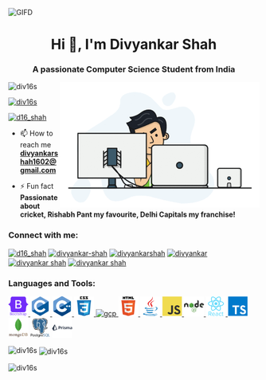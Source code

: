 ![GIFD](https://user-images.githubusercontent.com/96831931/225391555-95038af8-5350-466a-b67d-c5a18abe5c1e.gif)

<h1 align="center">Hi 👋, I'm Divyankar Shah</h1>
<h3 align="center">A passionate Computer Science Student from India</h3>

<img align="right" alt="coding" width="400" src="https://raw.githubusercontent.com/rajpratyush/rajpratyush/master/me_1.gif">

<p align="left"> <img src="https://komarev.com/ghpvc/?username=div16s&label=Profile%20views&color=0e75b6&style=flat" alt="div16s" /> </p>

<p align="left"> <a href="https://github.com/ryo-ma/github-profile-trophy"><img src="https://github-profile-trophy.vercel.app/?username=div16s" alt="div16s" /></a> </p>

<p align="left"> <a href="https://twitter.com/d16_shah" target="blank"><img src="https://img.shields.io/twitter/follow/d16_shah?logo=twitter&style=for-the-badge" alt="d16_shah" /></a> </p>

- 📫 How to reach me **divyankarshah1602@gmail.com**

- ⚡ Fun fact **Passionate about cricket, Rishabh Pant my favourite, Delhi Capitals my franchise!**

<h3 align="left">Connect with me:</h3>
<p align="left">
<a href="https://twitter.com/d16_shah" target="blank"><img align="center" src="https://raw.githubusercontent.com/rahuldkjain/github-profile-readme-generator/master/src/images/icons/Social/twitter.svg" alt="d16_shah" height="30" width="40" /></a>
<a href="https://linkedin.com/in/divyankar-shah" target="blank"><img align="center" src="https://raw.githubusercontent.com/rahuldkjain/github-profile-readme-generator/master/src/images/icons/Social/linked-in-alt.svg" alt="divyankar-shah" height="30" width="40" /></a>
<a href="https://instagram.com/divyankarshah" target="blank"><img align="center" src="https://raw.githubusercontent.com/rahuldkjain/github-profile-readme-generator/master/src/images/icons/Social/instagram.svg" alt="divyankarshah" height="30" width="40" /></a>
<a href="https://codeforces.com/profile/divyankar" target="blank"><img align="center" src="https://raw.githubusercontent.com/rahuldkjain/github-profile-readme-generator/master/src/images/icons/Social/codeforces.svg" alt="divyankar" height="30" width="40" /></a>
<a href="https://leetcode.com/Div16s/" target="blank"><img align="center" src="https://raw.githubusercontent.com/rahuldkjain/github-profile-readme-generator/master/src/images/icons/Social/leet-code.svg" alt="divyankar shah" height="30" width="40" /></a>
<a href="https://auth.geeksforgeeks.org/user/divyankarshah1602" target="blank"><img align="center" src="https://raw.githubusercontent.com/rahuldkjain/github-profile-readme-generator/master/src/images/icons/Social/geeks-for-geeks.svg" alt="divyankar shah" height="30" width="40" /></a>
</p>

<h3 align="left">Languages and Tools:</h3>
<p align="left"> <a href="https://getbootstrap.com" target="_blank" rel="noreferrer"> <img src="https://raw.githubusercontent.com/devicons/devicon/master/icons/bootstrap/bootstrap-plain-wordmark.svg" alt="bootstrap" width="40" height="40"/> </a> <a href="https://www.cprogramming.com/" target="_blank" rel="noreferrer"> <img src="https://raw.githubusercontent.com/devicons/devicon/master/icons/c/c-original.svg" alt="c" width="40" height="40"/> </a> <a href="https://www.w3schools.com/cpp/" target="_blank" rel="noreferrer"> <img src="https://raw.githubusercontent.com/devicons/devicon/master/icons/cplusplus/cplusplus-original.svg" alt="cplusplus" width="40" height="40"/> </a> <a href="https://www.w3schools.com/css/" target="_blank" rel="noreferrer"> <img src="https://raw.githubusercontent.com/devicons/devicon/master/icons/css3/css3-original-wordmark.svg" alt="css3" width="40" height="40"/> </a> <a href="https://cloud.google.com" target="_blank" rel="noreferrer"> <img src="https://www.vectorlogo.zone/logos/google_cloud/google_cloud-icon.svg" alt="gcp" width="40" height="40"/> </a> <a href="https://www.w3.org/html/" target="_blank" rel="noreferrer"> <img src="https://raw.githubusercontent.com/devicons/devicon/master/icons/html5/html5-original-wordmark.svg" alt="html5" width="40" height="40"/> </a> <a href="https://www.java.com" target="_blank" rel="noreferrer"> <img src="https://raw.githubusercontent.com/devicons/devicon/master/icons/java/java-original.svg" alt="java" width="40" height="40"/> </a> <a href="https://developer.mozilla.org/en-US/docs/Web/JavaScript" target="_blank" rel="noreferrer"> <img src="https://raw.githubusercontent.com/devicons/devicon/master/icons/javascript/javascript-original.svg" alt="javascript" width="40" height="40"/> </a> <a href="https://nodejs.org" target="_blank" rel="noreferrer"> <img src="https://raw.githubusercontent.com/devicons/devicon/master/icons/nodejs/nodejs-original-wordmark.svg" alt="nodejs" width="40" height="40"/> </a> <a href="https://reactjs.org/" target="_blank" rel="noreferrer"> <img src="https://raw.githubusercontent.com/devicons/devicon/master/icons/react/react-original-wordmark.svg" alt="react" width="40" height="40"/> </a> <a href="https://www.typescriptlang.org/"> <img src="https://raw.githubusercontent.com/devicons/devicon/master/icons/typescript/typescript-original.svg" alt="typescript" width="40" height="40"/></a> <a href="https://www.mongodb.com/"> <img src="https://raw.githubusercontent.com/devicons/devicon/master/icons/mongodb/mongodb-original-wordmark.svg" alt="mongodb" width="40" height="40"/></a> 
<a href="https://www.postgresql.org/"> <img src="https://raw.githubusercontent.com/devicons/devicon/master/icons/postgresql/postgresql-original-wordmark.svg" alt="postgresql" width="40" height="40"/></a>
<a href="https://www.prisma.io/"> <img src="https://raw.githubusercontent.com/devicons/devicon/master/icons/prisma/prisma-original-wordmark.svg" alt="prisma" width="40" height="40"/></a></p>

<p><img align="left" src="https://github-readme-stats.vercel.app/api/top-langs?username=div16s&show_icons=true&locale=en&layout=compact" alt="div16s" /></p>

<p>&nbsp;<img align="center" src="https://github-readme-stats.vercel.app/api?username=div16s&show_icons=true&locale=en" alt="div16s" /></p>

<p><img align="center" src="https://github-readme-streak-stats.herokuapp.com/?user=div16s&" alt="div16s" /></p>
